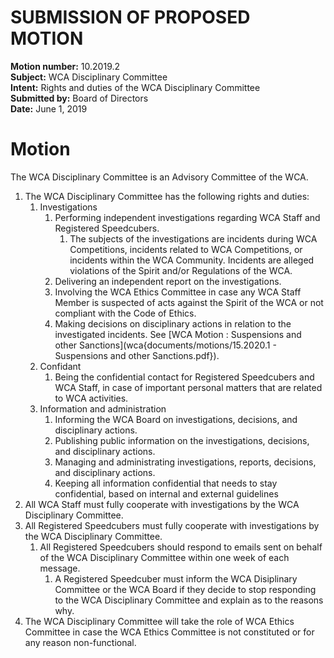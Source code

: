 # SUBMISSION OF PROPOSED MOTION

**Motion number:** 10.2019.2  
**Subject:** WCA Disciplinary Committee  
**Intent:** Rights and duties of the WCA Disciplinary Committee  
**Submitted by:** Board of Directors  
**Date:** June 1, 2019  

# Motion

The WCA Disciplinary Committee is an Advisory Committee of the WCA.

1. The WCA Disciplinary Committee has the following rights and duties:
   1. Investigations
      1. Performing independent investigations regarding WCA Staff and Registered Speedcubers.
         1. The subjects of the investigations are incidents during WCA Competitions, incidents related to WCA Competitions, or incidents within the WCA Community. Incidents are alleged violations of the Spirit and/or Regulations of the WCA.
      2. Delivering an independent report on the investigations.
      3. Involving the WCA Ethics Committee in case any WCA Staff Member is suspected of acts against the Spirit of the WCA or not compliant with the Code of Ethics.
      4. Making decisions on disciplinary actions in relation to the investigated incidents. See [WCA Motion : Suspensions and other Sanctions](wca{documents/motions/15.2020.1 - Suspensions and other Sanctions.pdf}).
   2. Confidant
      1. Being the confidential contact for Registered Speedcubers and WCA Staff, in case of important personal matters that are related to WCA activities.
   3. Information and administration
      1. Informing the WCA Board on investigations, decisions, and disciplinary actions.
      2. Publishing public information on the investigations, decisions, and disciplinary actions.
      3. Managing and administrating investigations, reports, decisions, and disciplinary actions.
      4. Keeping all information confidential that needs to stay confidential, based on internal and external guidelines
2. All WCA Staff must fully cooperate with investigations by the WCA Disciplinary Committee.
3. All Registered Speedcubers must fully cooperate with investigations by the WCA Disciplinary Committee.
   1. All Registered Speedcubers should respond to emails sent on behalf of the WCA Disciplinary Committee within one week of each message.
      1. A Registered Speedcuber must inform the WCA Disiplinary Committee or the WCA Board if they decide to stop responding to the WCA Disciplinary Committee and explain as to the reasons why.
4. The WCA Disciplinary Committee will take the role of WCA Ethics Committee in case the WCA Ethics Committee is not constituted or for any reason non-functional.
